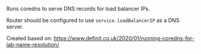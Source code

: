 Runs coredns to serve DNS records for load balancer IPs.

Router should be configured to use `service.loadBalancerIP` as a DNS server.

Created based on:
https://www.definit.co.uk/2020/01/running-coredns-for-lab-name-resolution/
